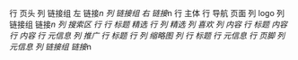 行 页头
    列 链接组 左
        链接*n
    列 链接组 右
        链接*n
行 主体
    行 导航 页面
        列 logo
        列 链接组
            链接*n
        列 搜索区
    行
        行 标题 精选
        行 
            列 精选
                列 喜欢
                列 内容
                    行 标题 内容
                    行 内容
                    行 元信息
            列 推广
                行 标题
                行 
                    列 缩略图
                    列 
                        行 标题
                        行 元信息
行 页脚
    列 元信息
    列 链接组
        链接*n